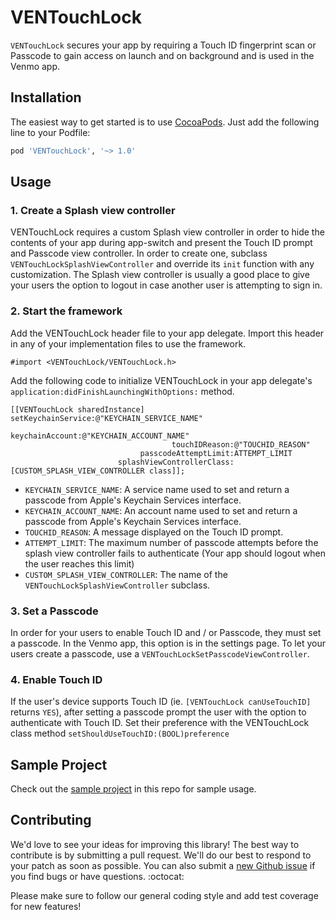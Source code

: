 VENTouchLock
=============
<!--  [![Build Status](https://travis-ci.org/venmo/VENTouchLock.svg?branch=master)](https://travis-ci.org/venmo/VENTouchLock) -->

```VENTouchLock``` secures your app by requiring a Touch ID fingerprint scan or Passcode to gain access on launch and on background and is used in the Venmo app.

<!-- ![alt text](http://i.imgur.com/a1FfEBi.gif "VENTouchLock demo") -->

Installation
------------
The easiest way to get started is to use [CocoaPods](http://cocoapods.org/). Just add the following line to your Podfile:

```ruby
pod 'VENTouchLock', '~> 1.0'
```

Usage
-----

### 1. Create a Splash view controller
VENTouchLock requires a custom Splash view controller in order to hide the contents of your app during app-switch and present the Touch ID prompt and Passcode view controller. In order to create one, subclass ```VENTouchLockSplashViewController``` and override its ```init``` function with any customization. The Splash view controller is usually a good place to give your users the option to logout in case another user is attempting to sign in.

### 2. Start the framework
Add the VENTouchLock header file to your app delegate. Import this header in any of your implementation files to use the framework.
```obj-c
#import <VENTouchLock/VENTouchLock.h>
```
Add the following code to initialize VENTouchLock in your app delegate's ```application:didFinishLaunchingWithOptions:``` method.
```obj-c
[[VENTouchLock sharedInstance] setKeychainService:@"KEYCHAIN_SERVICE_NAME"
								  keychainAccount:@"KEYCHAIN_ACCOUNT_NAME"
                                    touchIDReason:@"TOUCHID_REASON"
                             passcodeAttemptLimit:ATTEMPT_LIMIT
                        splashViewControllerClass:[CUSTOM_SPLASH_VIEW_CONTROLLER class]];
```

* `KEYCHAIN_SERVICE_NAME`: A service name used to set and return a passcode from Apple's Keychain Services interface.
* `KEYCHAIN_ACCOUNT_NAME`: An account name used to set and return a passcode from Apple's Keychain Services interface.
* `TOUCHID_REASON`: A message displayed on the Touch ID prompt.
* `ATTEMPT_LIMIT`: The maximum number of passcode attempts before the splash view controller fails to authenticate (Your app should logout when the user reaches this limit)
* `CUSTOM_SPLASH_VIEW_CONTROLLER`: The name of the ```VENTouchLockSplashViewController``` subclass.

### 3. Set a Passcode
In order for your users to enable Touch ID and / or Passcode, they must set a passcode. In the Venmo app, this option is in the settings page. To let your users create a passcode, use a ```VENTouchLockSetPasscodeViewController```.

### 4. Enable Touch ID
If the user's device supports Touch ID (ie. ```[VENTouchLock canUseTouchID]``` returns ```YES```), after setting a passcode prompt the user with the option to authenticate with Touch ID. Set their preference with the VENTouchLock class method ```setShouldUseTouchID:(BOOL)preference``` 

Sample Project
--------------
Check out the [sample project](https://github.com/venmo/VENTouchLock/tree/master/VENTouchLockSample) in this repo for sample usage.

Contributing
------------

We'd love to see your ideas for improving this library! The best way to contribute is by submitting a pull request. We'll do our best to respond to your patch as soon as possible. You can also submit a [new Github issue](https://github.com/venmo/VENTouchLock/issues/new) if you find bugs or have questions. :octocat:

Please make sure to follow our general coding style and add test coverage for new features!
